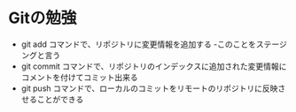 # Gitの勉強
- git add コマンドで、リポジトリに変更情報を追加する
	-このことをステージングと言う
- git commit コマンドで、リポジトリのインデックスに追加された変更情報にコメントを付けてコミット出来る
- git push コマンドで、ローカルのコミットをリモートのリポジトリに反映させることができる
